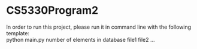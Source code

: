 # CS5330Program2
In order to run this project, please run it in command line with the following template:</br>
python main.py number of elements in database file1 file2 ...
